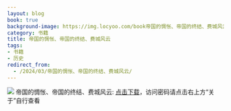 ```yaml
---
layout: blog
book: true
background-image: https://img.locyoo.com/book帝国的惆怅、帝国的终结、费城风云.jpg
category: 书籍
title: 帝国的惆怅、帝国的终结、费城风云
tags:
- 书籍
- 历史
redirect_from:
  - /2024/03/帝国的惆怅、帝国的终结、费城风云/
---
```

![](https://img.locyoo.com/book帝国的惆怅、帝国的终结、费城风云.jpg)
帝国的惆怅、帝国的终结、费城风云: <a name = "ref1" href="https://url18.ctfile.com/f/50983618-1063935371-9058be?p=3619">点击下载</a>，访问密码请点击右上方“关于”自行查看